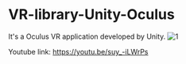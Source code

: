 # VR-library-Unity-Oculus

It's a Oculus VR application developed by Unity.
![1](https://github.com/Weiwei-Wan/VR-library-Unity-Oculus/assets/74362292/d1747473-1c7e-4cf9-bf30-9b997dd7df62)

Youtube link: https://youtu.be/suy_-iLWrPs
